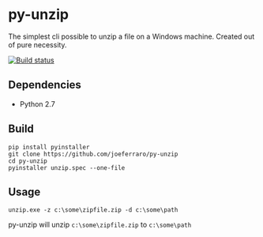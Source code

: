 # py-unzip

The simplest cli possible to unzip a file on a Windows machine. Created out of pure necessity.

[![Build status](https://ci.appveyor.com/api/projects/status/4uft580q1shnrpxu?svg=true)](https://ci.appveyor.com/project/Mavens/py-unzip)

## Dependencies

- Python 2.7

## Build

```
pip install pyinstaller
git clone https://github.com/joeferraro/py-unzip
cd py-unzip
pyinstaller unzip.spec --one-file
```

## Usage

```
unzip.exe -z c:\some\zipfile.zip -d c:\some\path
```

py-unzip will unzip `c:\some\zipfile.zip` to `c:\some\path`
